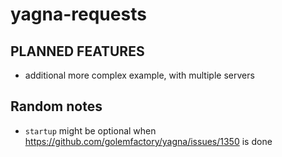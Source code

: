 # yagna-requests

## PLANNED FEATURES

* additional more complex example, with multiple servers

## Random notes

* `startup` might be optional when https://github.com/golemfactory/yagna/issues/1350 is done
